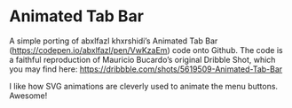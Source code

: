 # Animated Tab Bar
A simple porting of abxlfazl khxrshidi’s Animated Tab Bar (https://codepen.io/abxlfazl/pen/VwKzaEm) code onto Github. The code is a faithful reproduction of Mauricio Bucardo’s original Dribble Shot, which you may find here: https://dribbble.com/shots/5619509-Animated-Tab-Bar

I like how SVG animations are cleverly used to animate the menu buttons. Awesome!

